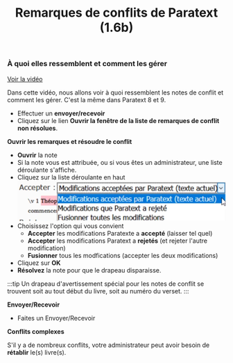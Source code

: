﻿---
title : Remarques de conflits de Paratext (1.6b)
---
### À quoi elles ressemblent et comment les gérer
[Voir la vidéo](https://vimeo.com/465445125)

Dans cette vidéo, nous allons voir à quoi ressemblent les notes de conflit et comment les gérer. C'est la même dans Paratext 8 et 9.

- Effectuer un **envoyer/recevoir**
- Cliquez sur le lien **Ouvrir la fenêtre de la liste de remarques de conflit non résolues**.

**Ouvrir les remarques et résoudre le conflit**

- **Ouvrir** la note
- Si la note vous est attribuée, ou si vous êtes un administrateur, une liste déroulante s'affiche.
- Cliquez sur la liste déroulante en haut
    ![](../media/accept-conflict-notes.fr.png)
- Choisissez l'option qui vous convient
    - **Accepter** les modifications Paratexte a **accepté** (laisser tel quel)
    - **Accepter** les modifications Paratext a **rejetés** (et rejeter l'autre modification)
    - **Fusionner** tous les modfications (accepter les deux modifications)
- Cliquez sur **OK**
- **Résolvez** la note pour que le drapeau disparaisse.

:::tip
Un drapeau d'avertissement spécial pour les notes de conflit se trouvent soit au tout début du livre, soit au numéro du verset.
:::

**Envoyer/Recevoir**

- Faites un Envoyer/Recevoir

**Conflits complexes**

S'il y a de nombreux conflits, votre administrateur peut avoir besoin de **rétablir** le(s) livre(s).
